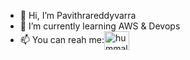 - 👋 Hi, I’m Pavithrareddyvarra
- 🌱 I’m currently learning AWS & Devops
- 📫 You can reah me:<a href="https://www.linkedin.com/in/pavithra-reddy-varra-871676308/" target="blank"><img align="center" 
 src="https://raw.githubusercontent.com/rahuldkjain/github-profile-readme-generator/master/src/images/icons/Social/linked-in-alt.svg" 
 alt="hummala YaswanthReddy" height="30" width="40" /></a>

